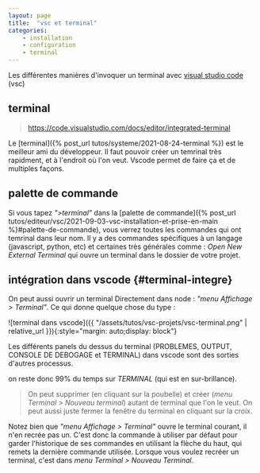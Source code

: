 ```yaml
---
layout: page
title:  "vsc et terminal"
categories: 
    - installation 
    - configuration
    - terminal
---
```


Les différentes manières d'invoquer un terminal avec  [visual studio code](https://code.visualstudio.com/) (vsc)
<!--more-->

## terminal

> <https://code.visualstudio.com/docs/editor/integrated-terminal>

Le [terminal]({% post_url tutos/systeme/2021-08-24-terminal %}) est le meilleur ami du développeur. Il faut pouvoir créer un temrinal très rapidment, et à l'endroit où l'on veut. Vscode permet de faire ça et de multiples façons.

## palette de commande

Si vous tapez *">terminal"* dans la [palette de commande]({% post_url tutos/editeur/vsc/2021-09-03-vsc-installation-et-prise-en-main %}#palette-de-commande), vous verrez toutes les commandes qui ont temrinal dans leur nom. Il y a des commandes spécifiques à un langage (javascript, python, etc) et certaines très générales comme : *Open New External Terminal* qui ouvre un terminal dans le dossier de votre projet.

## intégration dans vscode {#terminal-integre}

On peut aussi ouvrir un terminal Directement dans node : *"menu Affichage > Terminal"*. Ce qui donne quelque chose du type :

![terminal dans vscode]({{ "/assets/tutos/vsc-projets/vsc-terminal.png" | relative_url }}){:style="margin: auto;display: block"}

Les différents panels du dessus du terminal (PROBLEMES, OUTPUT, CONSOLE DE DEBOGAGE et TERMINAL) dans vscode sont des sorties d'autres processus.

on reste donc 99% du temps sur *TERMINAL* (qui est en sur-brillance).

> On peut supprimer (en cliquant sur la poubelle) et créer (*menu Terminal > Nouveau terminal*) autant de terminal que l'on le veut. On peut aussi juste fermer la fenêtre du terminal en cliquant sur la croix.

Notez bien que  *"menu Affichage > Terminal"* ouvre le terminal courant, il n'en recrée pas un. C'est donc la commande à utiliser par défaut pour garder l'historique de ses commandes en utilisant la flèche du haut, qui remets la dernière commande utilisée. Lorsque vous voulez recréer un terminal, c'est dans *menu Terminal > Nouveau Terminal*.
